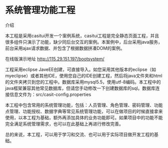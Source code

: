 # 系统管理功能工程

介绍

本工程是采用casitui开发一个案例系统，casitui工程是完全静态页面工程，并且很多组件只演示了功能，缺少同后台交互的案例。本案例中，后台采用java服务，前台采用ajax请求数据、并包含了根据数据拼凑DOM的案例。

在线版演示地址  http://115.29.151.197/bootsystem/

工程采用eclipse JaveEE创建，可直接导入。如您采用其他版本的eclipse（如myeclipse）或者其他IDE，使用您自己的IDE创建工程，然后将java文件夹和html的文件夹拷贝到您的工程中。数据库采用mysql5.5，使用utf-8编码。本工程中的java框架兼容其他常见数据库，但请您手动修改一下创建数据库的sql。数据库连接信息文件为：src/casit-config.properties

本工程中包含常用的系统管理功能，包括：人员管理、角色管理、密码管理、功能点管理、功能授权、数据字典等常见系统管理功能，可以在做项目的时候直接拿来使用，以本工程为基础，额外再添加具体的业务功能即可。如果项目中的功能不能完全满足系统管理需求，也可以在此基础上再进行修改完善。

总的来说，本工程，可以用于学习和交流、也可以用于实际项目做开发工程的基础。
